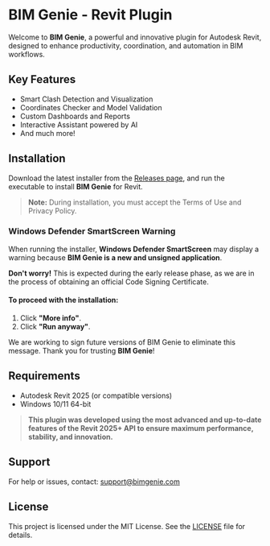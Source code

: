 # BIM Genie - Revit Plugin

Welcome to **BIM Genie**, a powerful and innovative plugin for Autodesk Revit, designed to enhance productivity, coordination, and automation in BIM workflows.

## Key Features
- Smart Clash Detection and Visualization
- Coordinates Checker and Model Validation
- Custom Dashboards and Reports
- Interactive Assistant powered by AI
- And much more!

## Installation
Download the latest installer from the [Releases page](https://github.com/Bruno-Senna/BIMGenie), and run the executable to install **BIM Genie** for Revit.

> **Note:** During installation, you must accept the Terms of Use and Privacy Policy.

### Windows Defender SmartScreen Warning
When running the installer, **Windows Defender SmartScreen** may display a warning because **BIM Genie is a new and unsigned application**.

**Don't worry!** This is expected during the early release phase, as we are in the process of obtaining an official Code Signing Certificate.

#### To proceed with the installation:
1. Click **"More info"**.
2. Click **"Run anyway"**.

We are working to sign future versions of BIM Genie to eliminate this message. Thank you for trusting **BIM Genie**!

## Requirements
- Autodesk Revit 2025 (or compatible versions)
- Windows 10/11 64-bit

> **This plugin was developed using the most advanced and up-to-date features of the Revit 2025+ API to ensure maximum performance, stability, and innovation.**

## Support
For help or issues, contact: [support@bimgenie.com](mailto:support@bimgenie.com)

## License
This project is licensed under the MIT License. See the [LICENSE](LICENSE) file for details.
